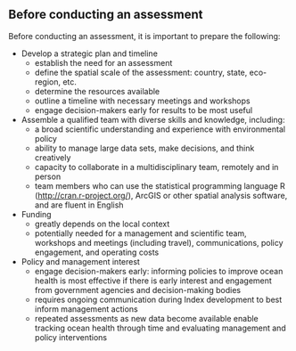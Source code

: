 ## Before conducting an assessment

Before conducting an assessment, it is important to prepare the following:

* Develop a strategic plan and timeline
    + establish the need for an assessment
    + define the spatial scale of the assessment: country, state, eco-region, etc.
    + determine the resources available
    + outline a timeline with necessary meetings and workshops
    + engage decision-makers early for results to be most useful
* Assemble a qualified team with diverse skills and knowledge, including:
    + a broad scientific understanding and experience with environmental policy
    + ability to manage large data sets, make decisions, and think creatively
    + capacity to collaborate in a multidisciplinary team, remotely and in person
    + team members who can use the statistical programming language R (http://cran.r-project.org/), ArcGIS or other spatial analysis software, and are fluent in English 
* Funding
    + greatly depends on the local context
    + potentially needed for a management and scientific team, workshops and meetings (including travel), communications, policy engagement, and operating costs
* Policy and management interest
    + engage decision-makers early: informing policies to improve ocean health is most effective if there is early interest and engagement from government agencies and decision-making bodies
    + requires ongoing communication during Index development to best inform management actions
    + repeated assessments as new data become available enable tracking ocean health through time and evaluating management and policy interventions

